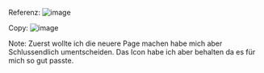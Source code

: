 Referenz:
![image](https://github.com/andrinruegg/Modul293MaxAnd/assets/145564904/4689ee45-e270-43e8-a635-6ad24d94e83d)

Copy:
![image](https://github.com/andrinruegg/Modul293MaxAnd/assets/145564904/2eca327a-fa19-41d2-8fc4-da6fee51e5d3)

Note: Zuerst wollte ich die neuere Page machen habe mich aber Schlussendlich umentscheiden. Das Icon habe ich aber behalten da es für mich so gut passte.
